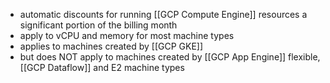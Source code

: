 - automatic discounts for running [[GCP Compute Engine]] resources a significant portion of the billing month
- apply to vCPU and memory for most machine types
- applies to machines created by [[GCP GKE]]
- but does NOT apply to machines created by [[GCP App Engine]] flexible, [[GCP Dataflow]] and E2 machine types